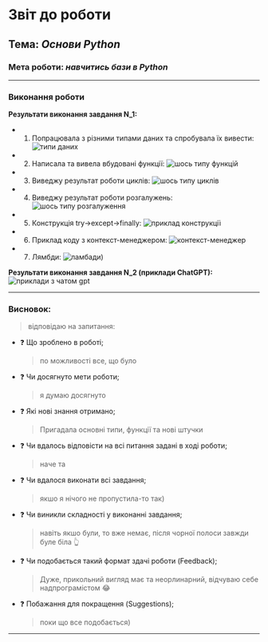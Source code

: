 # Звіт до роботи

## Тема: _Основи Python_

### Мета роботи: _навчитись бази в Python_

---

### Виконання роботи

**Результати виконання завдання N_1:**

- 1.  Попрацювала з різними типами даних та спробувала їх вивести:
      ![типи даних](/Users/sofiayarema/cocojambo/cocojambo-1/lab_2/pictures/task1.png)
- 2.  Написала та вивела вбудовані функції:
      ![шось типу функцій](/Users/sofiayarema/cocojambo/cocojambo-1/lab_2/pictures/task1.2.png)
- 3.  Виведжу результат роботи циклів:
      ![шось типу циклів](/Users/sofiayarema/cocojambo/cocojambo-1/lab_2/pictures/task1.3.png)
- 4.  Виведжу результат роботи розгалужень:
      ![шось типу розгалуження](/Users/sofiayarema/cocojambo/cocojambo-1/lab_2/pictures/task1.4.png)
- 5.  Конструкція try->except->finally:
      ![приклад конструкції](/Users/sofiayarema/cocojambo/cocojambo-1/lab_2/pictures/task1.5.png)
- 6.  Приклад коду з контекст-менеджером:
      ![контекст-менеджер](/Users/sofiayarema/cocojambo/cocojambo-1/lab_2/pictures/task1.6.png)
- 7.  Лямбди:
      ![ламбади)](/Users/sofiayarema/cocojambo/cocojambo-1/lab_2/pictures/task1.7.png)

**Результати виконання завдання N_2 (приклади ChatGPT):**
![приклади з чатом gpt](/Users/sofiayarema/cocojambo/cocojambo-1/lab_2/pictures/task2.png)

---

### Висновок:

> відповідаю на запитання:

- :question: Що зроблено в роботі;
  > по можливості все, що було
- :question: Чи досягнуто мети роботи;
  > я думаю досягнуто
- :question: Які нові знання отримано;
  > Пригадала основні типи, функції та нові штучки
- :question: Чи вдалось відповісти на всі питання задані в ході роботи;
  > наче та
- :question: Чи вдалося виконати всі завдання;
  > якшо я нічого не пропустила-то так)
- :question: Чи виникли складності у виконанні завдання;
  > навіть якшо були, то вже немає, після чорної полоси завжди буле біла :point_up_2:
- :question: Чи подобається такий формат здачі роботи (Feedback);
  > Дуже, прикольний вигляд має та неорлинарний, відчуваю себе надпрограмістом :joy:
- :question: Побажання для покращення (Suggestions);
  > поки що все подобається)

---
